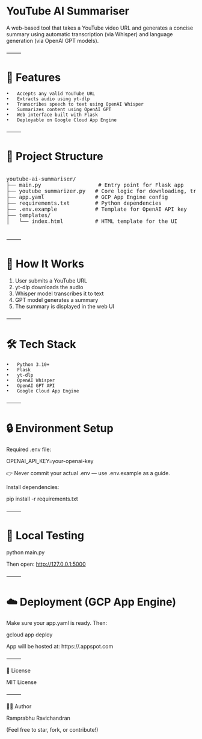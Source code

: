 # YouTube AI Summariser

A web-based tool that takes a YouTube video URL and generates a concise summary using automatic transcription (via Whisper) and language generation (via OpenAI GPT models).

⸻

# 🚀 Features
	•	Accepts any valid YouTube URL
	•	Extracts audio using yt-dlp
	•	Transcribes speech to text using OpenAI Whisper
	•	Summarizes content using OpenAI GPT
	•	Web interface built with Flask
	•	Deployable on Google Cloud App Engine

⸻

# 📁 Project Structure

<pre>

youtube-ai-summariser/
├── main.py                  # Entry point for Flask app
├── youtube_summarizer.py   # Core logic for downloading, transcribing, and summarizing
├── app.yaml                # GCP App Engine config
├── requirements.txt        # Python dependencies
├── .env.example            # Template for OpenAI API key
├── templates/
│   └── index.html          # HTML template for the UI
  
</pre>

⸻

# 🧠 How It Works  

1. User submits a YouTube URL  
2. yt-dlp downloads the audio  
3. Whisper model transcribes it to text  
4. GPT model generates a summary  
5. The summary is displayed in the web UI

⸻

# 🛠️ Tech Stack

	•	Python 3.10+
	•	Flask
	•	yt-dlp
	•	OpenAI Whisper
	•	OpenAI GPT API
	•	Google Cloud App Engine

⸻

# 🔒 Environment Setup

Required .env file:

OPENAI_API_KEY=your-openai-key

👉 Never commit your actual .env — use .env.example as a guide.

Install dependencies:

pip install -r requirements.txt


⸻

# 🧪 Local Testing

python main.py

Then open: http://127.0.0.1:5000

⸻

# ☁️ Deployment (GCP App Engine)

Make sure your app.yaml is ready. Then:

gcloud app deploy

App will be hosted at: https://<your-project-id>.appspot.com

⸻

📄 License

MIT License

⸻

🙋‍♂️ Author

Ramprabhu Ravichandran

(Feel free to star, fork, or contribute!)
